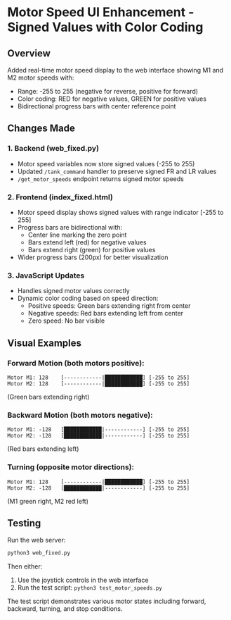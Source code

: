 # Motor Speed UI Enhancement - Signed Values with Color Coding

## Overview
Added real-time motor speed display to the web interface showing M1 and M2 motor speeds with:
- Range: -255 to 255 (negative for reverse, positive for forward)
- Color coding: RED for negative values, GREEN for positive values
- Bidirectional progress bars with center reference point

## Changes Made

### 1. Backend (web_fixed.py)
- Motor speed variables now store signed values (-255 to 255)
- Updated `/tank_command` handler to preserve signed FR and LR values
- `/get_motor_speeds` endpoint returns signed motor speeds

### 2. Frontend (index_fixed.html)
- Motor speed display shows signed values with range indicator [-255 to 255]
- Progress bars are bidirectional with:
  - Center line marking the zero point
  - Bars extend left (red) for negative values
  - Bars extend right (green) for positive values
- Wider progress bars (200px) for better visualization

### 3. JavaScript Updates
- Handles signed motor values correctly
- Dynamic color coding based on speed direction:
  - Positive speeds: Green bars extending right from center
  - Negative speeds: Red bars extending left from center
  - Zero speed: No bar visible

## Visual Examples

### Forward Motion (both motors positive):
```
Motor M1: 128    [------------|████████████] [-255 to 255]
Motor M2: 128    [------------|████████████] [-255 to 255]
```
(Green bars extending right)

### Backward Motion (both motors negative):
```
Motor M1: -128   [████████████|------------] [-255 to 255]
Motor M2: -128   [████████████|------------] [-255 to 255]
```
(Red bars extending left)

### Turning (opposite motor directions):
```
Motor M1: 128    [------------|████████████] [-255 to 255]
Motor M2: -128   [████████████|------------] [-255 to 255]
```
(M1 green right, M2 red left)

## Testing
Run the web server:
```bash
python3 web_fixed.py
```

Then either:
1. Use the joystick controls in the web interface
2. Run the test script: `python3 test_motor_speeds.py`

The test script demonstrates various motor states including forward, backward, turning, and stop conditions.
